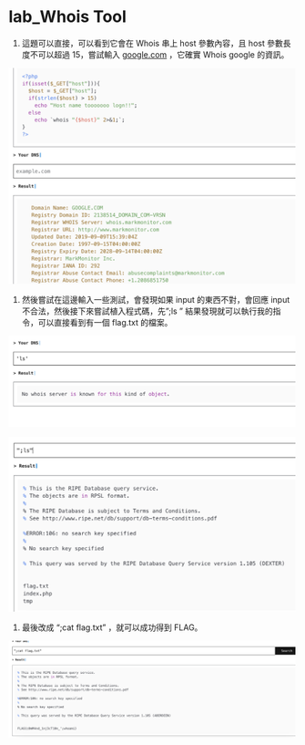 # lab_Whois Tool

1. 這題可以直接，可以看到它會在 Whois 串上 host 參數內容，且 host 參數長度不可以超過 15，嘗試輸入 [google.com](http://google.com) ，它確實 Whois google 的資訊。

![截圖 2022-12-19 上午1.02.24.png](lab_Whois%20Tool%2021f2cdbe23c145e993c57ef1eba199fd/%25E6%2588%25AA%25E5%259C%2596_2022-12-19_%25E4%25B8%258A%25E5%258D%25881.02.24.png)

1. 然後嘗試在這邊輸入一些測試，會發現如果 input 的東西不對，會回應 input 不合法，然後接下來嘗試植入程式碼，先”;ls ” 結果發現就可以執行我的指令，可以直接看到有一個 flag.txt 的檔案。

![截圖 2022-12-19 上午1.05.10.png](lab_Whois%20Tool%2021f2cdbe23c145e993c57ef1eba199fd/%25E6%2588%25AA%25E5%259C%2596_2022-12-19_%25E4%25B8%258A%25E5%258D%25881.05.10.png)

![截圖 2022-12-19 上午1.14.28.png](lab_Whois%20Tool%2021f2cdbe23c145e993c57ef1eba199fd/%25E6%2588%25AA%25E5%259C%2596_2022-12-19_%25E4%25B8%258A%25E5%258D%25881.14.28.png)

1. 最後改成 “;cat flag.txt” ，就可以成功得到 FLAG。

![截圖 2022-12-19 上午1.15.37.png](lab_Whois%20Tool%2021f2cdbe23c145e993c57ef1eba199fd/%25E6%2588%25AA%25E5%259C%2596_2022-12-19_%25E4%25B8%258A%25E5%258D%25881.15.37.png)